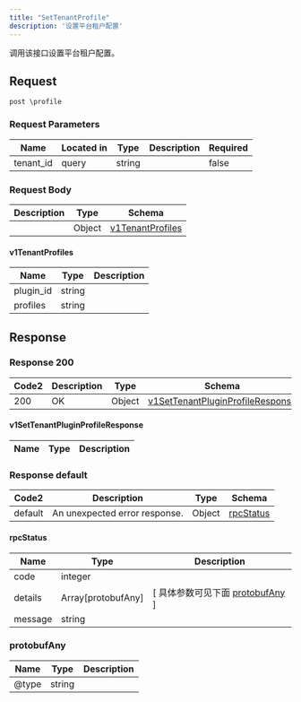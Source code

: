 ```yaml
---
title: "SetTenantProfile"
description: '设置平台租户配置'
---
```

调用该接口设置平台租户配置。

## Request

```
post \profile
```

###  Request Parameters

| Name | Located in | Type | Description |  Required |
| ---- | ---------- | ----------- | ----------- |  ---- |
| tenant_id | query | string |  |  false |

### Request Body 
| Description | Type | Schema |
| ----------- | ------ | ------ |
|  | Object | [v1TenantProfiles](#v1TenantProfiles) |

#### v1TenantProfiles

| Name | Type | Description | 
| ---- | ---- | ----------- |     
| plugin_id | string |  |      
| profiles | string |  |   



## Response

### Response  200 
| Code2 | Description | Type | Schema |
| ---- | ----------- | ------ | ------ |
| 200 | OK | Object | [v1SetTenantPluginProfileResponse](#v1SetTenantPluginProfileResponse) |

#### v1SetTenantPluginProfileResponse

| Name | Type | Description | 
| ---- | ---- | ----------- |  



### Response  default 
| Code2 | Description | Type | Schema |
| ---- | ----------- | ------ | ------ |
| default | An unexpected error response. | Object | [rpcStatus](#rpcStatus) |

#### rpcStatus

| Name | Type | Description | 
| ---- | ---- | ----------- |     
| code | integer |  |          
| details | Array[protobufAny] |  [ 具体参数可见下面 [protobufAny](#protobufAny) ] |       
| message | string |  |   

### protobufAny
| Name | Type | Description | 
| ---- | ---- | ----------- |     
| @type | string |  |   



